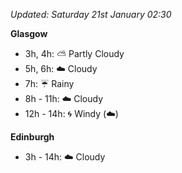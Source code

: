 *Updated: Saturday 21st January 02:30*

**Glasgow**

* 3h, 4h: :partly_sunny: Partly Cloudy
* 5h, 6h: :cloud: Cloudy
* 7h: :umbrella: Rainy
* 8h - 11h: :cloud: Cloudy
* 12h - 14h: :cyclone: Windy (:cloud:)

**Edinburgh**

* 3h - 14h: :cloud: Cloudy
